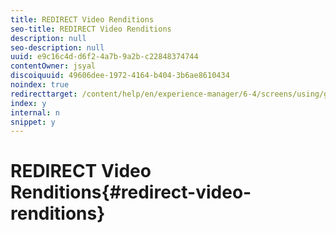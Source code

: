```yaml
---
title: REDIRECT Video Renditions
seo-title: REDIRECT Video Renditions
description: null
seo-description: null
uuid: e9c16c4d-d6f2-4a7b-9a2b-c22848374744
contentOwner: jsyal
discoiquuid: 49606dee-1972-4164-b404-3b6ae8610434
noindex: true
redirecttarget: /content/help/en/experience-manager/6-4/screens/using/generating-renditions
index: y
internal: n
snippet: y
---
```


# REDIRECT Video Renditions{#redirect-video-renditions}

